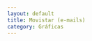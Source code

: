 ```yaml
---
layout: default
title: Movistar (e-mails)
category: Gráficas
---
```


<img src="{{ site.images_url }}/graficas/email_movistar_ADSL_v6.jpg" class="inline-left" title="" alt="" /> <br />
<img src="{{ site.images_url }}/graficas/email_movistar3.jpg" class="inline-left" title="" alt="" />
